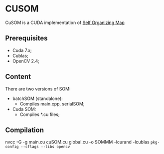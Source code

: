 # CUSOM

CuSOM is a CUDA implementation of [Self Organizing Map](https://en.wikipedia.org/wiki/Self-organizing_map)

## Prerequisites

- Cuda 7.x;
- Cublas;
- OpenCV 2.4;

## Content

There are two versions of SOM:

- batchSOM (standalone):
	* Compiles main.cpp, serialSOM;
- Cuda SOM:
	* Compiles *.cu files;


## Compilation

nvcc -G -g main.cu cuSOM.cu global.cu -o SOMMM -lcurand -lcublas `pkg-config --cflags --libs opencv`
